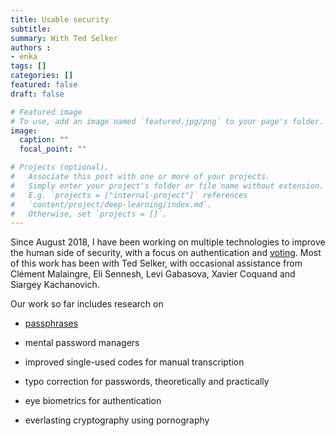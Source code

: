 ```yaml
---
title: Usable security
subtitle: 
summary: With Ted Selker
authors : 
- enka
tags: []
categories: []
featured: false
draft: false

# Featured image
# To use, add an image named `featured.jpg/png` to your page's folder. 
image:
  caption: ""
  focal_point: ""

# Projects (optional).
#   Associate this post with one or more of your projects.
#   Simply enter your project's folder or file name without extension.
#   E.g. `projects = ["internal-project"]` references 
#   `content/project/deep-learning/index.md`.
#   Otherwise, set `projects = []`.
---
```

Since August 2018, I have been working on multiple technologies to improve the human side of security, with a focus on authentication and [voting](project/voting/). Most of this work has been with Ted Selker, with occasional assistance from Clément Malaingre, Eli Sennesh, Levi Gabasova, Xavier Coquand and Siargey Kachanovich.

Our work so far includes research on 

- [passphrases](project/usable-security/)

- mental password managers

- improved single-used codes for manual transcription

- typo correction for passwords, theoretically and practically

- eye biometrics for authentication
 
- everlasting cryptography using pornography

